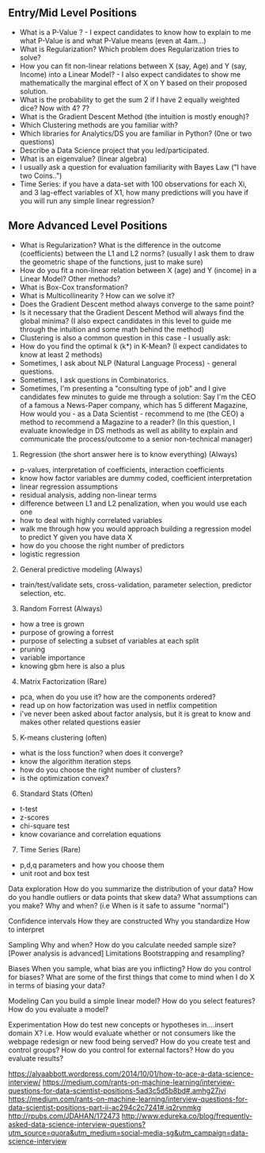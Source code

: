 ## Entry/Mid Level Positions

*  What is a P-Value ? - I expect candidates to know how to explain to me what P-Value is and what P-Value means (even at 4am...)
*  What is Regularization? Which problem does Regularization tries to solve?
*  How you can fit non-linear relations between X (say, Age) and Y (say, Income) into a Linear Model? - I also expect candidates to show me mathematically the marginal effect of X on Y based on their proposed solution.
*  What is the probability to get the sum 2 if I have 2 equally weighted dice? Now with 4? 7?
*  What is the Gradient Descent Method (the intuition is mostly enough)?
*  Which Clustering methods are you familiar with?
*  Which libraries for Analytics/DS you are familiar in Python? (0ne or two questions)
*  Describe a Data Science project that you led/participated.
*  What is an eigenvalue? (linear algebra)
*  I usually ask a question for evaluation familiarity with Bayes Law ("I have two Coins..")
*  Time Series: if you have a data-set with 100 observations for each Xi, and 3 lag-effect variables of X1, how many predictions will you have if you will run any simple linear regression?

## More Advanced Level Positions

*  What is Regularization? What is the difference in the outcome (coefficients) between the L1 and L2 norms? (usually I ask them to draw the geometric shape of the functions, just to make sure)
*  How do you fit a non-linear relation between X (age) and Y (income) in a Linear Model? Other methods?
*  What is Box-Cox transformation?
*  What is Multicollinearity ? How can we solve it?
*  Does the Gradient Descent method always converge to the same point?
*  Is it necessary that the Gradient Descent Method will always find the global minima? (I also expect candidates in this level to guide me through the intuition and some math behind the method)
*  Clustering is also a common question in this case - I usually ask: 
*  How do you find the optimal k (k*) in K-Mean? (I expect candidates to know at least 2 methods)
*  Sometimes, I ask about NLP (Natural Language Process) - general questions.
*  Sometimes, I ask questions in Combinatorics.
*  Sometimes, I'm presenting a "consulting type of job" and I give candidates few minutes to guide me through a solution: Say I'm the CEO of a famous a News-Paper company, which has 5 different Magazine, How would you - as a Data Scientist - recommend to me (the CEO) a method to recommend a Magazine to a reader? (In this question, I evaluate knowledge in DS methods as well as ability to explain and communicate the process/outcome to a senior non-technical manager) 

1. Regression (the short answer here is to know everything) (Always)
- p-values, interpretation of coefficients, interaction coefficients
- know how factor variables are dummy coded, coefficient interpretation
- linear regression assumptions
- residual analysis, adding non-linear terms
- difference between L1 and L2 penalization, when you would use each one
- how to deal with highly correlated variables
- walk me through how you would approach building a regression model to predict Y given you have data X
- how do you choose the right number of predictors
- logistic regression

2. General predictive modeling (Always)
- train/test/validate sets, cross-validation, parameter selection, predictor selection, etc.

3. Random Forrest (Always)
- how a tree is grown
- purpose of growing a forrest
- purpose of selecting a subset of variables at each split
- pruning
- variable importance
- knowing gbm here is also a plus

4. Matrix Factorization (Rare)
- pca, when do you use it? how are the components ordered?
- read up on how factorization was used in netflix competition
- i've never been asked about factor analysis, but it is great to know and makes other related questions easier

5. K-means clustering (often)
- what is the loss function? when does it converge?
- know the algorithm iteration steps
- how do you choose the right number of clusters?
- is the optimization convex?

6. Standard Stats (Often)
- t-test
- z-scores
- chi-square test
- know covariance and correlation equations

7. Time Series (Rare)
- p,d,q parameters and how you choose them
- unit root and box test


Data exploration
How do you summarize the distribution of your data?
How do you handle outliers or data points that skew data?
What assumptions can you make? Why and when? (i.e When is it safe to assume "normal")

Confidence intervals
How they are constructed
Why you standardize
How to interpret

Sampling
Why and when?
How do you calculate needed sample size? [Power analysis is advanced]
Limitations
Bootstrapping and resampling?

Biases
When you sample, what bias are you inflicting?
How do you control for biases?
What are some of the first things that come to mind when I do X in terms of biasing your data?

Modeling
Can you build a simple linear model?
How do you select features?
How do you evaluate a model?

Experimentation 
How do test new concepts or hypotheses in....insert domain X? i.e. How would evaluate whether or not consumers like the webpage redesign or new food being served?
How do you create test and control groups?
How do you control for external factors?
How do you evaluate results?



https://alyaabbott.wordpress.com/2014/10/01/how-to-ace-a-data-science-interview/
https://medium.com/rants-on-machine-learning/interview-questions-for-data-scientist-positions-5ad3c5d5b8bd#.amhg27jvi
https://medium.com/rants-on-machine-learning/interview-questions-for-data-scientist-positions-part-ii-ac294c2c7241#.iq2rvnmkg
http://rpubs.com/JDAHAN/172473
http://www.edureka.co/blog/frequently-asked-data-science-interview-questions?utm_source=quora&utm_medium=social-media-sg&utm_campaign=data-science-interview